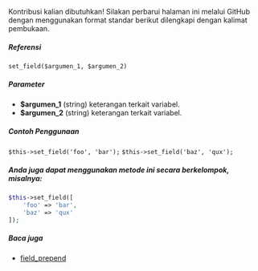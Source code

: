 Kontribusi kalian dibutuhkan!
Silakan perbarui halaman ini melalui GitHub dengan menggunakan format standar berikut dilengkapi dengan kalimat pembukaan.

##### Referensi

`set_field($argumen_1, $argumen_2)`

##### Parameter
* **$argumen_1** (string) keterangan terkait variabel.
* **$argumen_2** (string) keterangan terkait variabel.

##### Contoh Penggunaan
`$this->set_field('foo', 'bar');`
`$this->set_field('baz', 'qux');`


##### Anda juga dapat menggunakan metode ini secara berkelompok, misalnya:
```php
$this->set_field([
    'foo' => 'bar',
    'baz' => 'qux'
]);
```

##### Baca juga
* [field_prepend](./field_prepend)

